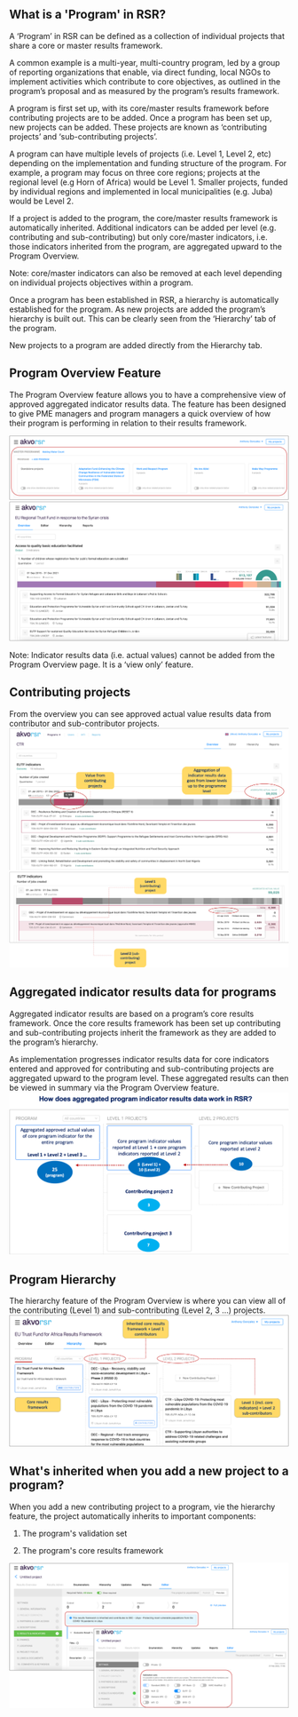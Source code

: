 ## What is a 'Program' in RSR?
A ‘Program’ in RSR can be defined as a collection of individual projects that share a core or master results framework. 

A common example is a multi-year, multi-country program, led by a group of reporting organizations that enable, via direct funding, local NGOs to implement activities which contribute to core objectives, as outlined in the program’s proposal and as measured by the program’s results framework. 

A program is first set up, with its core/master results framework before contributing projects are to be added. Once a program has been set up, new projects can be added. These projects are known as ‘contributing projects’ and ‘sub-contributing projects’. 

A program can have multiple levels of projects (i.e. Level 1, Level 2, etc)  depending on the implementation and funding structure of the program. For example, a program may focus on three core regions; projects at the regional level (e.g Horn of Africa) would be Level 1. Smaller projects, funded by individual regions and implemented in local municipalities (e.g. Juba) would be Level 2. 

If a project is added to the program, the core/master results framework is automatically inherited. Additional indicators can be added per level (e.g. contributing and sub-contributing) but only core/master indicators, i.e. those indicators inherited from the program, are aggregated upward to the Program Overview. 

Note: core/master indicators can also be removed at each level depending on individual projects objectives within a program.

Once a program has been established in RSR, a hierarchy is automatically established for the program. As new projects are added the program’s hierarchy is built out. This can be clearly seen from the ‘Hierarchy’ tab of the program. 

New projects to a program are added directly from the Hierarchy tab.

## Program Overview Feature
The Program Overview feature allows you to have a comprehensive view of approved aggregated indicator results data. The feature has been designed to give PME managers and program managers a quick overview of how their program is performing in relation to their results framework. 

![program overview](media/programs.png)
![results data](media/results_data.png)

Note: Indicator results data (i.e. actual values) cannot be added from the Program Overview page. It is a ‘view only’ feature. 

## Contributing projects
From the overview you can see approved actual value results data from contributor and sub-contributor projects. 
![contributing projects](media/contributing_projects.png)
![contributing projects levels](media/contributing_projects_level.png)
## Aggregated indicator results data for programs
Aggregated indicator results are based on a program’s core results framework. Once the core results framework has been set up contributing and sub-contributing projects inherit the framework as they are added to the program’s hierarchy. 

As implementation progresses indicator results data for core indicators entered and approved for contributing and sub-contributing projects are aggregated upward to the program level. These aggregated results can then be viewed in summary via the Program Overview feature.
![aggregated indicator result](media/aggregated_indicator_result.png)
## Program Hierarchy
The hierarchy feature of the Program Overview is where you can view all of the contributing (Level 1) and sub-contributing (Level 2, 3 …) projects.
![prgram hiearchy](media/program_hierarchy.png)
## What's inherited when you add a new project to a program?
When you add a new contributing project to a program, vie the hierarchy feature, the project automatically inherits to important components: 

1. The program's validation set 

2. The program's core results framework 

![indicator inheritance](media/what_is_inherited.png)